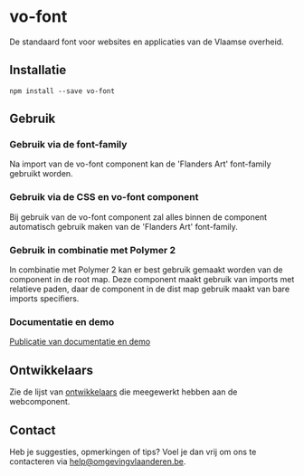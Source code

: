 # vo-font

De standaard font voor websites en applicaties van de Vlaamse overheid.

## Installatie

```
npm install --save vo-font
```

## Gebruik

### Gebruik via de font-family
Na import van de vo-font component kan de 'Flanders Art' font-family gebruikt worden.

### Gebruik via de CSS en vo-font component
Bij gebruik van de vo-font component zal alles binnen de component automatisch gebruik maken van de 'Flanders Art' font-family.

### Gebruik in combinatie met Polymer 2
In combinatie met Polymer 2 kan er best gebruik gemaakt worden van de component in de root map. Deze component maakt gebruik van imports met relatieve paden, daar de component in de dist map gebruik maakt van bare imports specifiers.

### Documentatie en demo

[Publicatie van documentatie en demo](https://milieuinfo.github.io/webcomponenten-demo)

## Ontwikkelaars

Zie de lijst van [ontwikkelaars](https://github.com/milieuinfo/webcomponent-vo-font/graphs/contributors) die meegewerkt hebben aan de webcomponent.

## Contact

Heb je suggesties, opmerkingen of tips? Voel je dan vrij om ons te contacteren via help@omgevingvlaanderen.be.